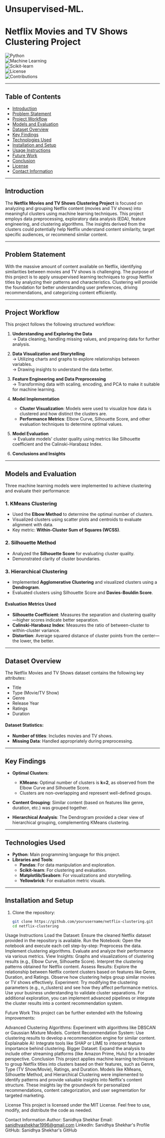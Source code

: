 # Unsupervised-ML.

# Netflix Movies and TV Shows Clustering Project

![Python](https://img.shields.io/badge/Python-3.x-blue.svg)  
![Machine Learning](https://img.shields.io/badge/Machine%20Learning-KMeans%2C%20Hierarchical-blue.svg)  
![Scikit-learn](https://img.shields.io/badge/Scikit--learn-0.24.2-orange.svg)  
![License](https://img.shields.io/badge/License-MIT-green.svg)  
![Contributions](https://img.shields.io/badge/Contributions-Welcome-brightgreen.svg)

---

## Table of Contents
- [Introduction](#introduction)
- [Problem Statement](#problem-statement)
- [Project Workflow](#project-workflow)
- [Models and Evaluation](#models-and-evaluation)
- [Dataset Overview](#dataset-overview)
- [Key Findings](#key-findings)
- [Technologies Used](#technologies-used)
- [Installation and Setup](#installation-and-setup)
- [Usage Instructions](#usage-instructions)
- [Future Work](#future-work)
- [Conclusion](#conclusion)
- [License](#license)
- [Contact Information](#contact-information)

---

## Introduction

The **Netflix Movies and TV Shows Clustering Project** is focused on analyzing and grouping Netflix content (movies and TV shows) into meaningful clusters using machine learning techniques. This project employs data preprocessing, exploratory data analysis (EDA), feature engineering, and clustering algorithms. The insights derived from the clusters could potentially help Netflix understand content similarity, target specific audiences, or recommend similar content.

---

## Problem Statement

With the massive amount of content available on Netflix, identifying similarities between movies and TV shows is challenging. The purpose of this project is to apply unsupervised learning techniques to group Netflix titles by analyzing their patterns and characteristics. Clustering will provide the foundation for better understanding user preferences, driving recommendations, and categorizing content efficiently.

---

## Project Workflow

This project follows the following structured workflow:

1. **Understanding and Exploring the Data**  
   → Data cleaning, handling missing values, and preparing data for further analysis.  

2. **Data Visualization and Storytelling**  
   → Utilizing charts and graphs to explore relationships between variables.  
   → Drawing insights to understand the data better.  

3. **Feature Engineering and Data Preprocessing**  
   → Transforming data with scaling, encoding, and PCA to make it suitable for machine learning.  

4. **Model Implementation**  
   - **Cluster Visualization**: Models were used to visualize how data is clustered and how distinct the clusters are.
   - **Performance Metrics**: Elbow Curve, Silhouette Score, and other evaluation techniques to determine optimal values.  

5. **Model Evaluation**  
   → Evaluate models' cluster quality using metrics like Silhouette coefficient and the Calinski-Harabasz Index.  

6. **Conclusions and Insights**  

---

## Models and Evaluation

Three machine learning models were implemented to achieve clustering and evaluate their performance:

### 1. **KMeans Clustering**  
   - Used the **Elbow Method** to determine the optimal number of clusters.  
   - Visualized clusters using scatter plots and centroids to evaluate alignment with data.  
   - Key metric: **Within-Cluster Sum of Squares (WCSS)**.  

### 2. **Silhouette Method**  
   - Analyzed the **Silhouette Score** for evaluating cluster quality.  
   - Demonstrated clarity of cluster boundaries.  

### 3. **Hierarchical Clustering**  
   - Implemented **Agglomerative Clustering** and visualized clusters using a **Dendrogram**.  
   - Evaluated clusters using Silhouette Score and **Davies-Bouldin Score**.  

#### **Evaluation Metrics Used**
   - **Silhouette Coefficient**: Measures the separation and clustering quality—higher scores indicate better separation.  
   - **Calinski-Harabasz Index**: Measures the ratio of between-cluster to within-cluster variance.  
   - **Distortion**: Average squared distance of cluster points from the center—the lower, the better.  

---

## Dataset Overview

The Netflix Movies and TV Shows dataset contains the following key attributes:  
- Title  
- Type (Movie/TV Show)  
- Genre  
- Release Year  
- Ratings  
- Duration  

#### Dataset Statistics:
- **Number of titles**: Includes movies and TV shows.  
- **Missing Data**: Handled appropriately during preprocessing.  

---

## Key Findings  

- **Optimal Clusters**:  
   - **KMeans:** Optimal number of clusters is **k=2**, as observed from the Elbow Curve and Silhouette Score.  
   - Clusters are non-overlapping and represent well-defined groups.  

- **Content Grouping**: Similar content (based on features like genre, duration, etc.) was grouped together.  

- **Hierarchical Analysis**: The Dendrogram provided a clear view of hierarchical grouping, complementing KMeans clustering.  

---

## Technologies Used

- **Python**: Main programming language for this project.
- **Libraries and Tools**:  
   - **Pandas**: For data manipulation and exploration.  
   - **Scikit-learn**: For clustering and evaluation.  
   - **Matplotlib/Seaborn**: For visualizations and storytelling.  
   - **Yellowbrick**: For evaluation metric visuals.  

---

## Installation and Setup  

1. Clone the repository:  
   ```bash
   git clone https://github.com/yourusername/netflix-clustering.git
   cd netflix-clustering

Usage Instructions
Load the Dataset: Ensure the cleaned Netflix dataset provided in the repository is available.
Run the Notebook: Open the notebook and execute each cell step-by-step:
Preprocess the data.
Implement clustering algorithms.
Evaluate and analyze their performance via various metrics.
View Insights:
Graphs and visualizations of clustering results (e.g., Elbow Curve, Silhouette Score).
Interpret the clustering patterns obtained for Netflix content.
Assess Results:
Explore the relationship between Netflix content clusters based on features like Genre, Duration, and Ratings.
Observe how clustering helps group similar movies or TV shows effectively.
Experiment:
Try modifying the clustering parameters (e.g., n_clusters) and see how they affect performance metrics.
Use your business understanding to validate cluster separations.
For additional exploration, you can implement advanced pipelines or integrate the cluster results into a content recommendation system.

Future Work
This project can be further extended with the following improvements:

Advanced Clustering Algorithms:
Experiment with algorithms like DBSCAN or Gaussian Mixture Models.
Content Recommendation System:
Use clustering results to develop a recommendation engine for similar content.
Explainable AI:
Integrate tools like SHAP or LIME to interpret feature importance behind clustering.
Bigger Dataset:
Expand the analysis to include other streaming platforms (like Amazon Prime, Hulu) for a broader perspective.
Conclusion
This project applies machine learning techniques to group Netflix titles into clusters based on their features, such as Genre, Type (TV Show/Movie), Ratings, and Duration. Models like KMeans, Silhouette Method, and Hierarchical Clustering were implemented to identify patterns and provide valuable insights into Netflix's content structure. These insights lay the groundwork for personalized recommendations, content categorization, and user segmentation for targeted marketing.

License
This project is licensed under the MIT License. Feel free to use, modify, and distribute the code as needed.

Contact Information
Author: Sanidhya Shekhar
Email: sanidhyashekhar1996@gmail.com
LinkedIn: Sanidhya Shekhar's Profile
GitHub: Sanidhya Shekhar's GitHub
